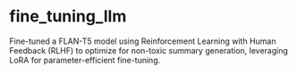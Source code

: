# fine_tuning_llm
Fine-tuned a FLAN-T5 model using Reinforcement Learning with Human Feedback (RLHF) to optimize for non-toxic summary generation, leveraging LoRA for parameter-efficient fine-tuning.
